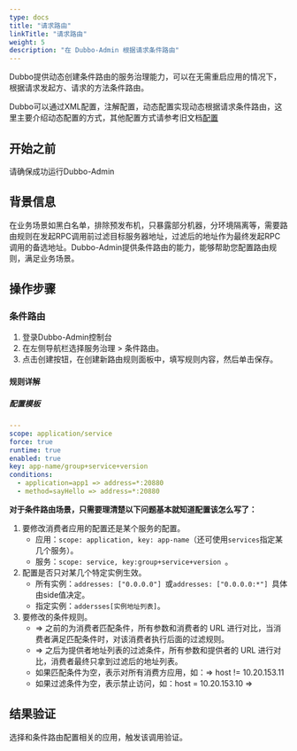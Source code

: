 ```yaml
---
type: docs
title: "请求路由"
linkTitle: "请求路由"
weight: 5
description: "在 Dubbo-Admin 根据请求条件路由"
---
```


Dubbo提供动态创建条件路由的服务治理能力，可以在无需重启应用的情况下，根据请求发起方、请求的方法条件路由。

Dubbo可以通过XML配置，注解配置，动态配置实现动态根据请求条件路由，这里主要介绍动态配置的方式，其他配置方式请参考旧文档[配置](https://dubbo.apache.org/zh/docsv2.7/user/configuration/)

## 开始之前

请确保成功运行Dubbo-Admin
 
## 背景信息

在业务场景如黑白名单，排除预发布机，只暴露部分机器，分环境隔离等，需要路由规则在发起RPC调用前过滤目标服务器地址，过滤后的地址作为最终发起RPC调用的备选地址。Dubbo-Admin提供条件路由的能力，能够帮助您配置路由规则，满足业务场景。

## 操作步骤

### 条件路由

1. 登录Dubbo-Admin控制台
2. 在左侧导航栏选择服务治理 > 条件路由。
3. 点击创建按钮，在创建新路由规则面板中，填写规则内容，然后单击保存。


#### 规则详解

##### 配置模板

```yaml
---
scope: application/service
force: true
runtime: true
enabled: true
key: app-name/group+service+version
conditions:
  - application=app1 => address=*:20880
  - method=sayHello => address=*:20880
```

**对于条件路由场景，只需要理清楚以下问题基本就知道配置该怎么写了：**

1. 要修改消费者应用的配置还是某个服务的配置。
   - 应用：`scope: application, key: app-name`（还可使用`services`指定某几个服务）。
   - 服务：`scope: service, key:group+service+version `。
2. 配置是否只对某几个特定实例生效。
   - 所有实例：`addresses: ["0.0.0.0"] `或`addresses: ["0.0.0.0:*"] `具体由side值决定。
   - 指定实例：`addersses[实例地址列表]`。
3. 要修改的条件规则。
   - => 之前的为消费者匹配条件，所有参数和消费者的 URL 进行对比，当消费者满足匹配条件时，对该消费者执行后面的过滤规则。
   - => 之后为提供者地址列表的过滤条件，所有参数和提供者的 URL 进行对比，消费者最终只拿到过滤后的地址列表。
   - 如果匹配条件为空，表示对所有消费方应用，如：=> host != 10.20.153.11
   - 如果过滤条件为空，表示禁止访问，如：host = 10.20.153.10 =>

## 结果验证
选择和条件路由配置相关的应用，触发该调用验证。